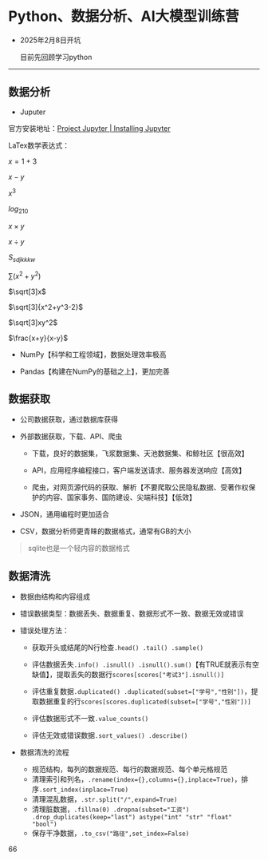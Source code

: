 # Python、数据分析、AI大模型训练营

- 2025年2月8日开坑
  
  目前先回顾学习python

---

## 数据分析

- Juputer

官方安装地址：[Project Jupyter | Installing Jupyter](https://jupyter.org/install)

LaTex数学表达式：

$x=1+3$

$x-y$

$x^3$

$log_210$

$x\times y$

$x \div y$

$S_{sdjkkkw}$

$\sum(x^2+y^2)$

$\sqrt[3]x$

$\sqrt[3]{x^2+y^3-2}$

$\sqrt[3]xy^2$

$\frac{x+y}{x-y}$

- NumPy【科学和工程领域】，数据处理效率极高

- Pandas【构建在NumPy的基础之上】，更加完善

## 数据获取

- 公司数据获取，通过数据库获得

- 外部数据获取，下载、API、爬虫
  
  - 下载，良好的数据集，飞浆数据集、天池数据集、和鲸社区【很高效】
  
  - API，应用程序编程接口，客户端发送请求、服务器发送响应【高效】
  
  - 爬虫，对网页源代码的获取、解析【不要爬取公民隐私数据、受著作权保护的内容、国家事务、国防建设、尖端科技】【低效】

- JSON，通用编程时更加适合

- CSV，数据分析师更青睐的数据格式，通常有GB的大小

> sqlite也是一个轻内容的数据格式

## 数据清洗

- 数据由结构和内容组成

- 错误数据类型：数据丢失、数据重复、数据形式不一致、数据无效或错误

- 错误处理方法：
  
  - 获取开头或结尾的N行检查`.head() .tail() .sample()`
  
  - 评估数据丢失`.info() .isnull() .isnull().sum()`【有TRUE就表示有空缺值】，提取丢失的数据行`scores[scores["考试3"].isnull()]`
  
  - 评估重复数据`.duplicated() .duplicated(subset=["学号","性别"])`，提取数据重复的行`scores[scores.duplicated(subset=["学号","性别"])]`
  
  - 评估数据形式不一致`.value_counts()`
  
  - 评估无效或错误数据`.sort_values() .describe()`

- 数据清洗的流程
  
  - 规范结构，每列的数据规范、每行的数据规范、每个单元格规范
  - 清理索引和列名，`.rename(index={},columns={},inplace=True)`，排序`.sort_index(inplace=True)`
  - 清理混乱数据，`.str.split("/",expand=True)`
  - 清理脏数据，`.fillna(0) .dropna(subset="工资") .drop_duplicates(keep="last") astype("int" "str" "float" "bool")`
  - 保存干净数据，`.to_csv("路径",set_index=False)`



66
